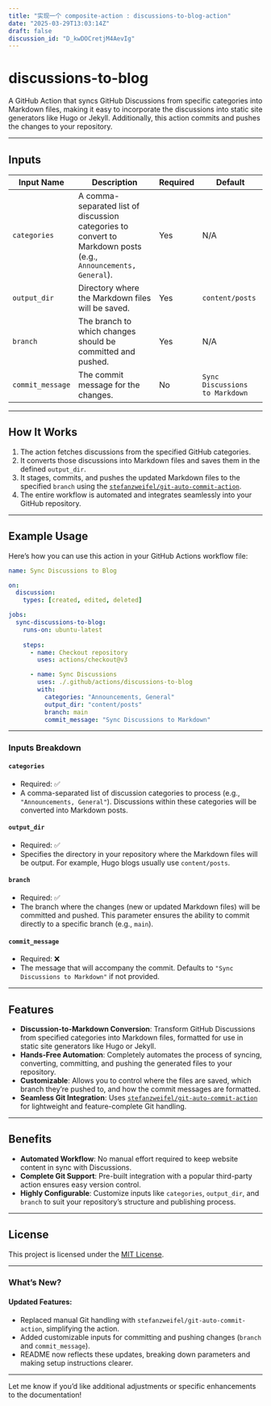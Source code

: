 ```yaml
---
title: "实现一个 composite-action : discussions-to-blog-action"
date: "2025-03-29T13:03:14Z"
draft: false
discussion_id: "D_kwDOCretjM4AevIg"
---
```







    

# **discussions-to-blog**

A GitHub Action that syncs GitHub Discussions from specific categories into Markdown files, making it easy to incorporate the discussions into static site generators like Hugo or Jekyll. Additionally, this action commits and pushes the changes to your repository.

---

## **Inputs**

| Input Name         | Description                                                     | Required | Default                   |
|--------------------|-----------------------------------------------------------------|----------|---------------------------|
| `categories`       | A comma-separated list of discussion categories to convert to Markdown posts (e.g., `Announcements, General`). | Yes      | N/A                       |
| `output_dir`       | Directory where the Markdown files will be saved.              | Yes      | `content/posts`           |
| `branch`           | The branch to which changes should be committed and pushed.    | Yes      | N/A                       |
| `commit_message`   | The commit message for the changes.                            | No       | `Sync Discussions to Markdown` |

---

## **How It Works**

1. The action fetches discussions from the specified GitHub categories.
2. It converts those discussions into Markdown files and saves them in the defined `output_dir`.
3. It stages, commits, and pushes the updated Markdown files to the specified `branch` using the [`stefanzweifel/git-auto-commit-action`](https://github.com/stefanzweifel/git-auto-commit-action).
4. The entire workflow is automated and integrates seamlessly into your GitHub repository.

---

## **Example Usage**

Here’s how you can use this action in your GitHub Actions workflow file:

```yaml
name: Sync Discussions to Blog

on:
  discussion:  
    types: [created, edited, deleted]  

jobs:  
  sync-discussions-to-blog:  
    runs-on: ubuntu-latest  
    
    steps:  
      - name: Checkout repository  
        uses: actions/checkout@v3  

      - name: Sync Discussions  
        uses: ./.github/actions/discussions-to-blog
        with:   
          categories: "Announcements, General"
          output_dir: "content/posts"
          branch: main
          commit_message: "Sync Discussions to Markdown"
```

---

### **Inputs Breakdown**

#### **`categories`**
- Required: ✅
- A comma-separated list of discussion categories to process (e.g., `"Announcements, General"`). Discussions within these categories will be converted into Markdown posts.

#### **`output_dir`**
- Required: ✅
- Specifies the directory in your repository where the Markdown files will be output. For example, Hugo blogs usually use `content/posts`.

#### **`branch`**
- Required: ✅
- The branch where the changes (new or updated Markdown files) will be committed and pushed. This parameter ensures the ability to commit directly to a specific branch (e.g., `main`).

#### **`commit_message`**
- Required: ❌
- The message that will accompany the commit. Defaults to `"Sync Discussions to Markdown"` if not provided.

---

## **Features**

- **Discussion-to-Markdown Conversion**: Transform GitHub Discussions from specified categories into Markdown files, formatted for use in static site generators like Hugo or Jekyll.
- **Hands-Free Automation**: Completely automates the process of syncing, converting, committing, and pushing the generated files to your repository.
- **Customizable**: Allows you to control where the files are saved, which branch they’re pushed to, and how the commit messages are formatted.
- **Seamless Git Integration**: Uses [`stefanzweifel/git-auto-commit-action`](https://github.com/stefanzweifel/git-auto-commit-action) for lightweight and feature-complete Git handling.

---

## **Benefits**

- **Automated Workflow**: No manual effort required to keep website content in sync with Discussions.
- **Complete Git Support**: Pre-built integration with a popular third-party action ensures easy version control.
- **Highly Configurable**: Customize inputs like `categories`, `output_dir`, and `branch` to suit your repository’s structure and publishing process.

---

## **License**

This project is licensed under the [MIT License](LICENSE).

---

### **What’s New?**

#### Updated Features:
- Replaced manual Git handling with `stefanzweifel/git-auto-commit-action`, simplifying the action.
- Added customizable inputs for committing and pushing changes (`branch` and `commit_message`).
- README now reflects these updates, breaking down parameters and making setup instructions clearer.

---

Let me know if you’d like additional adjustments or specific enhancements to the documentation!